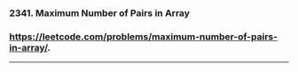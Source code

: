 ### 2341. Maximum Number of Pairs in Array
### https://leetcode.com/problems/maximum-number-of-pairs-in-array/.
---
